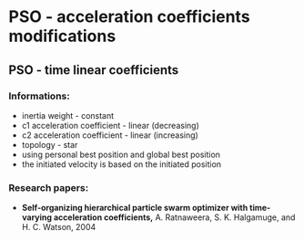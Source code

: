 # PSO - acceleration coefficients modifications

## PSO - time linear coefficients

### Informations:
- inertia weight - constant
- c1 acceleration coefficient - linear (decreasing) 
- c2 acceleration coefficient - linear (increasing)
- topology - star
- using personal best position and global best position
- the initiated velocity is based on the initiated position
 
### Research papers:
 - **Self-organizing hierarchical particle swarm optimizer with time-varying acceleration coefficients,** A. Ratnaweera, S. K. Halgamuge, and H. C. Watson, 2004